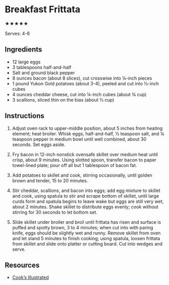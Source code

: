 # Breakfast Frittata

★★★★★

Serves: 4-6

## Ingredients

* 12 large eggs
* 3 tablespoons half-and-half
* Salt and ground black pepper
* 8 ounces bacon (about 8 slices), cut crosswise into ¼-inch pieces
* 1 pound Yukon Gold potatoes (about 3-4), peeled and cut into ½-inch cubes
* 4 ounces cheddar cheese, cut into ¼-inch cubes (about ¾ cup)
* 3 scallions, sliced thin on the bias (about ⅓ cup)

## Instructions

1. Adjust oven rack to upper-middle position, about 5 inches from heating element; heat broiler. Whisk eggs, half-and-half, ½ teaspoon salt, and ¼ teaspoon pepper in medium bowl until well combined, about 30 seconds. Set eggs aside.

2. Fry bacon in 12-inch nonstick ovensafe skillet over medium heat until crisp, about 9 minutes. Using slotted spoon, transfer bacon to paper towel-lined plate; pour off all but 1 tablespoon of bacon fat.

3. Add potatoes to skillet and cook, stirring occasionally, until golden brown and tender, 15 to 20 minutes.

4. Stir cheddar, scallions, and bacon into eggs; add egg mixture to skillet and cook, using spatula to stir and scrape bottom of skillet, until large curds form and spatula begins to leave wake but eggs are still very wet, about 2 minutes. Shake skillet to distribute eggs evenly; cook without stirring for 30 seconds to let bottom set.

5. Slide skillet under broiler and broil until frittata has risen and surface is puffed and spotty brown, 3 to 4 minutes; when cut into with paring knife, eggs should be slightly wet and runny. Remove skillet from oven and let stand 5 minutes to finish cooking; using spatula, loosen frittata from skillet and slide onto platter or cutting board. Cut into wedges and serve.

## Resources

* [Cook’s Illustrated](https://www.cooksillustrated.com/recipes/1982-bacon-potato-and-cheddar-frittata)
